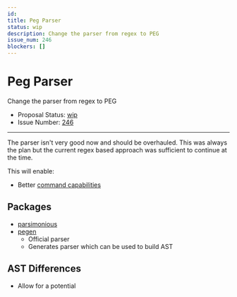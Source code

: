 ```yaml
---
id:
title: Peg Parser
status: wip
description: Change the parser from regex to PEG
issue_num: 246
blockers: []
---
```

[//]: # (--start-header--DO NOT MODIFY)

# Peg Parser

Change the parser from regex to PEG

- Proposal Status: [wip](README.md#status)
- Issue Number: [246](https://github.com/sudoblockio/tackle/issue/246)
---
[//]: # (--end-header--start-body--MODIFY)

The parser isn't very good now and should be overhauled. This was always the plan but the current regex based approach was sufficient to continue at the time.  

This will enable:

- Better [command capabilities](./command-arrow.md)

## Packages

- [parsimonious](https://github.com/erikrose/parsimonious )
- [pegen](https://github.com/we-like-parsers/pegen)
  - Official parser
  - Generates parser which can be used to build AST

## AST Differences

- Allow for a potential
